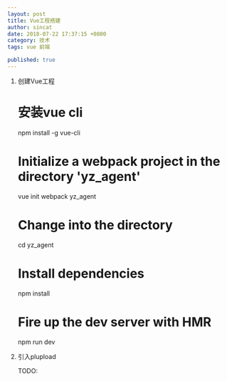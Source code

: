 ```yaml
---
layout: post
title: Vue工程搭建
author: sincat
date: 2018-07-22 17:37:15 +0800
category: 技术
tags: vue 前端 

published: true
---
```


1. 创建Vue工程


    # 安装vue cli
    npm install -g vue-cli
    
    # Initialize a webpack project in the directory 'yz_agent'
    vue init webpack  yz_agent
    
    # Change into the directory
    cd yz_agent
    
    # Install dependencies
    npm install
    
    # Fire up the dev server with HMR
    npm run dev
    
2. 引入plupload

    TODO:
    
    
    

    